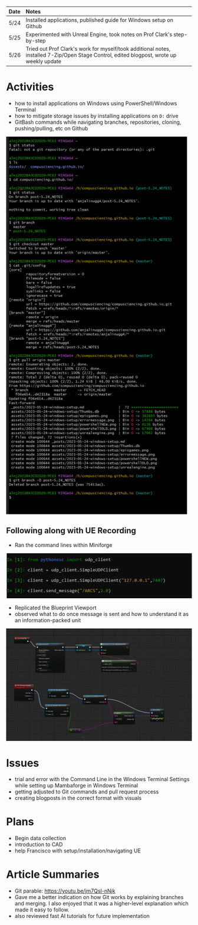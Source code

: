 | Date   | Notes
| :----- | :-------------------------------
|5/24 | Installed applications, published guide for Windows setup on Github
|5/25 | Experimented with Unreal Engine, took notes on Prof Clark's step-by-step
|5/26 | Tried out Prof Clark's work for myself/took additional notes, installed 7-Zip/Open Stage Control, edited blogpost, wrote up weekly update


# Activities

- how to install applications on Windows using PowerShell/Windows Terminal
- how to mitigate storage issues by installing applications on `D:` drive
- GitBash commands while navigating branches, repositories, cloning, pushing/pulling, etc on Github
   
![Older version of Powershell](/assets/5-29-ss/gitbashcommands.png)

## Following along with UE Recording
- Ran the command lines within Miniforge

![Miniforge command lines](/assets/5-29-ss/clientcommands.png)

- Replicated the Blueprint Viewport
- observed what to do once message is sent and how to understand it as an information-packed unit

![Blueprint Viewport](/assets/5-29-ss/completeviewport.png)

# Issues

- trial and error with the Command Line in the Windows Terminal Settings while setting up Mambaforge in Windows Terminal
- getting adjusted to Git commands and pull request process
- creating blogposts in the correct format with visuals

# Plans

- Begin data collection
- introduction to CAD
- help Francisco with setup/installation/navigating UE

# Article Summaries

- Git parable: https://youtu.be/jm7QsI-nNjk 
- Gave me a better indication on how Git works by explaining branches and merging. I also enjoyed that it was a higher-level explanation which made it easy to follow.
- also reviewed fast AI tutorials for future implementation 